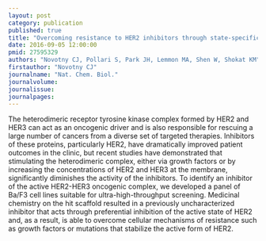 ```yaml
---
layout: post
category: publication
published: true
title: "Overcoming resistance to HER2 inhibitors through state-specific kinase binding."
date: 2016-09-05 12:00:00
pmid: 27595329
authors: "Novotny CJ, Pollari S, Park JH, Lemmon MA, Shen W, Shokat KM"
firstauthor: "Novotny CJ"
journalname: "Nat. Chem. Biol."
journalvolume: 
journalissue: 
journalpages: 
---
```


The heterodimeric receptor tyrosine kinase complex formed by HER2 and HER3 can act as an oncogenic driver and is also responsible for rescuing a large number of cancers from a diverse set of targeted therapies. Inhibitors of these proteins, particularly HER2, have dramatically improved patient outcomes in the clinic, but recent studies have demonstrated that stimulating the heterodimeric complex, either via growth factors or by increasing the concentrations of HER2 and HER3 at the membrane, significantly diminishes the activity of the inhibitors. To identify an inhibitor of the active HER2-HER3 oncogenic complex, we developed a panel of Ba/F3 cell lines suitable for ultra-high-throughput screening. Medicinal chemistry on the hit scaffold resulted in a previously uncharacterized inhibitor that acts through preferential inhibition of the active state of HER2 and, as a result, is able to overcome cellular mechanisms of resistance such as growth factors or mutations that stabilize the active form of HER2.

